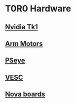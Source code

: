 # T0R0 Hardware

## [Nvidia Tk1](tk1.md)

## [Arm Motors](t0r0_arm_motors.md)

## [PSeye](pseye.md)

## [VESC](vesc.md)

## [Nova boards](nova_boards.md)
